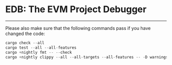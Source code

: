 # EDB: The EVM Project Debugger

---

Please also make sure that the following commands pass if you have changed the code:

```rust
cargo check --all
cargo test --all --all-features
cargo +nightly fmt -- --check
cargo +nightly clippy --all --all-targets --all-features -- -D warnings
```
